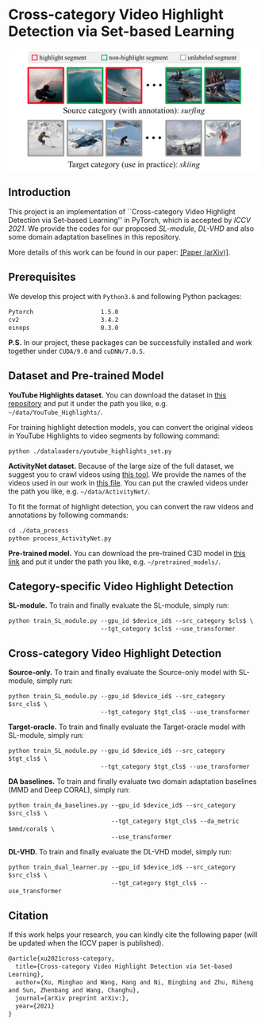 # Cross-category Video Highlight Detection via Set-based Learning

<p align="center">
  <img src="docs/problem_setting.png" width="600" /> 
</p>

## Introduction

This project is an implementation of ``Cross-category Video Highlight Detection via Set-based Learning'' in PyTorch, which is accepted by *ICCV 2021*. 
We provide the codes for our proposed *SL-module*, *DL-VHD* and also some domain adaptation baselines in this repository.

More details of this work can be found in our paper: [[Paper (arXiv)]](). 

## Prerequisites

We develop this project with `Python3.6` and following Python packages:
```
Pytorch                   1.5.0
cv2                       3.4.2
einops                    0.3.0
```
**P.S.** In our project, these packages can be successfully installed and work together under `CUDA/9.0` and `cuDNN/7.0.5`.

## Dataset and Pre-trained Model

**YouTube Highlights dataset.** You can download the dataset in [this repository](https://github.com/aliensunmin/DomainSpecificHighlight) and put it under the path you like, e.g. `~/data/YouTube_Highlights/`. 

For training highlight detection models, you can convert the original videos in YouTube Highlights to video segments by following command:
```
python ./dataloaders/youtube_highlights_set.py
```

**ActivityNet dataset.** Because of the large size of the full dataset, we suggest you to crawl videos using [this tool](https://github.com/activitynet/ActivityNet/tree/master/Crawler). We provide the names of the videos used in our work in [this file](https://github.com/ChrisAllenMing/Cross_Category_Video_Highlight/blob/main/data_process/data_info/ActivityNet_vids.txt). 
You can put the crawled videos under the path you like, e.g. `~/data/ActivityNet/`.

To fit the format of highlight detection, you can convert the raw videos and annotations by following commands:
```
cd ./data_process
python process_ActivityNet.py
```

**Pre-trained model.** You can download the pre-trained C3D model in [this link](https://drive.google.com/file/d/19NWziHWh1LgCcHU34geoKwYezAogv9fX/view?usp=sharing) and put it under the path you like, e.g. `~/pretrained_models/`.

## Category-specific Video Highlight Detection

**SL-module.** To train and finally evaluate the SL-module, simply run: 
```
python train_SL_module.py --gpu_id $device_id$ --src_category $cls$ \
                          --tgt_category $cls$ --use_transformer
```

## Cross-category Video Highlight Detection

**Source-only.** To train and finally evaluate the Source-only model with SL-module, simply run:
```
python train_SL_module.py --gpu_id $device_id$ --src_category $src_cls$ \
                          --tgt_category $tgt_cls$ --use_transformer
```

**Target-oracle.** To train and finally evaluate the Target-oracle model with SL-module, simply run:
```
python train_SL_module.py --gpu_id $device_id$ --src_category $tgt_cls$ \
                          --tgt_category $tgt_cls$ --use_transformer
```

**DA baselines.** To train and finally evaluate two domain adaptation baselines (MMD and Deep CORAL), simply run:
```
python train_da_baselines.py --gpu_id $device_id$ --src_category $src_cls$ \
                             --tgt_category $tgt_cls$ --da_metric $mmd/coral$ \
                             --use_transformer
```

**DL-VHD.** To train and finally evaluate the DL-VHD model, simply run:
```
python train_dual_learner.py --gpu_id $device_id$ --src_category $src_cls$ \
                             --tgt_category $tgt_cls$ --use_transformer
```

## Citation

If this work helps your research, you can kindly cite the following paper (will be updated when the ICCV paper is published).

```
@article{xu2021cross-category,
  title={Cross-category Video Highlight Detection via Set-based Learning},
  author={Xu, Minghao and Wang, Hang and Ni, Bingbing and Zhu, Riheng and Sun, Zhenbang and Wang, Changhu},
  journal={arXiv preprint arXiv:},
  year={2021}
}
```